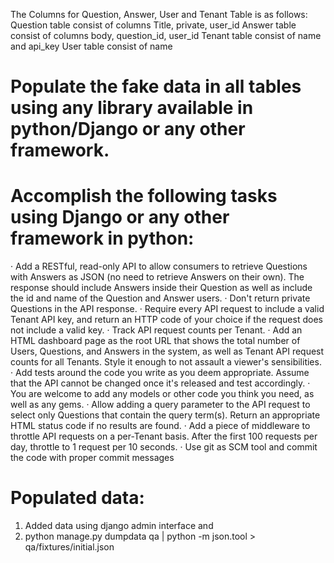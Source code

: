 The Columns for Question, Answer, User and Tenant Table is as follows:
Question table consist of columns Title, private, user_id
Answer table consist of columns body, question_id, user_id
Tenant table consist of name and api_key
User table consist of name
# Populate the fake data in all tables using any library available in python/Django or any other framework.
# Accomplish the following tasks using Django or any other framework in python:

·  Add a RESTful, read-only API to allow consumers to retrieve Questions with Answers as JSON (no need to retrieve Answers on their own). The response should include Answers inside their Question as well as include the id and name of the Question and Answer users.
·  Don't return private Questions in the API response.
·  Require every API request to include a valid Tenant API key, and return an HTTP code of your choice if the request does not include a valid key.
·  Track API request counts per Tenant.
·  Add an HTML dashboard page as the root URL that shows the total number of Users, Questions, and Answers in the system, as well as Tenant API request counts for all Tenants. Style it enough to not assault a viewer's sensibilities.
·  Add tests around the code you write as you deem appropriate. Assume that the API cannot be changed once it's released and test accordingly.
·  You are welcome to add any models or other code you think you need, as well as any gems.
·  Allow adding a query parameter to the API request to select only Questions that contain the query term(s). Return an appropriate HTML status code if no results are found.
·  Add a piece of middleware to throttle API requests on a per-Tenant basis. After the first 100 requests per day, throttle to 1 request per 10 seconds.
·  Use git as SCM tool and commit the code with proper commit messages

# Populated data:
1. Added data using django admin interface and
2. python manage.py dumpdata qa |  python -m json.tool > qa/fixtures/initial.json